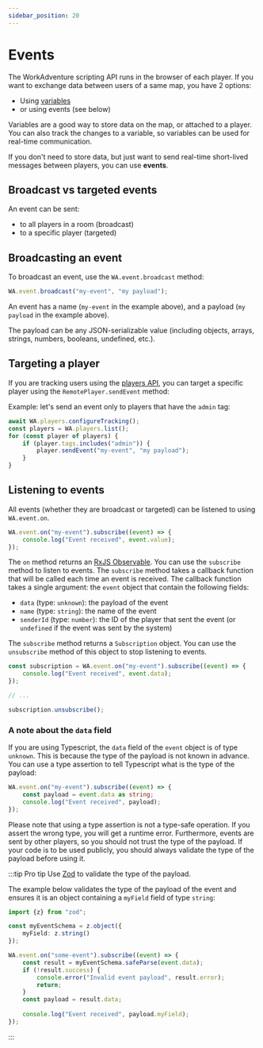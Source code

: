 ```yaml
---
sidebar_position: 20
---
```


# Events

The WorkAdventure scripting API runs in the browser of each player. If you want to exchange data between users of
a same map, you have 2 options:

- Using [variables](./variables.md)
- or using events (see below)

Variables are a good way to store data on the map, or attached to a player. You can also track the changes to a variable,
so variables can be used for real-time communication.

If you don't need to store data, but just want to send real-time short-lived messages between players, you can use **events**.

## Broadcast vs targeted events

An event can be sent:

- to all players in a room (broadcast)
- to a specific player (targeted)

## Broadcasting an event

To broadcast an event, use the `WA.event.broadcast` method:

```typescript
WA.event.broadcast("my-event", "my payload");
```

An event has a name (`my-event` in the example above), and a payload (`my payload` in the example above). 

The payload can be any JSON-serializable value (including objects, arrays, strings, numbers, booleans, undefined, etc.).

## Targeting a player

If you are tracking users using the [players API](./api-players.md), you can target a specific player using the `RemotePlayer.sendEvent` method:

Example: let's send an event only to players that have the `admin` tag:

```typescript
await WA.players.configureTracking();
const players = WA.players.list();
for (const player of players) {
    if (player.tags.includes("admin")) {
        player.sendEvent("my-event", "my payload");
    }
}
```

## Listening to events

All events (whether they are broadcast or targeted) can be listened to using `WA.event.on`.

```typescript
WA.event.on("my-event").subscribe((event) => {
    console.log("Event received", event.value);
});
```

The `on` method returns an [RxJS Observable](https://rxjs.dev/guide/observable). You can use the `subscribe` method
to listen to events. The `subscribe` method takes a callback function that will be called each time an event is received.
The callback function takes a single argument: the `event` object that contain the following fields:

- `data` (type: `unknown`): the payload of the event
- `name` (type: `string`): the name of the event
- `senderId` (type: `number`): the ID of the player that sent the event (or `undefined` if the event was sent by the system)

The `subscribe` method returns a `Subscription` object. You can use the `unsubscribe` method of this object to stop listening to events.

```typescript
const subscription = WA.event.on("my-event").subscribe((event) => {
    console.log("Event received", event.data);
});

// ...

subscription.unsubscribe();
```

### A note about the `data` field

If you are using Typescript, the `data` field of the `event` object is of type `unknown`. This is because the type of the payload
is not known in advance. You can use a type assertion to tell Typescript what is the type of the payload:

```typescript
WA.event.on("my-event").subscribe((event) => {
    const payload = event.data as string;
    console.log("Event received", payload);
});
```

Please note that using a type assertion is not a type-safe operation. If you assert the wrong type, you will get a runtime error.
Furthermore, events are sent by other players, so you should not trust the type of the payload. If your code is to be used
publicly, you should always validate the type of the payload before using it.

:::tip Pro tip
Use [Zod](https://zod.dev/) to validate the type of the payload.

The example below validates the type of the payload of the event and ensures it is an object containing a `myField` field of type `string`:

```typescript
import {z} from "zod";

const myEventSchema = z.object({
    myField: z.string()
});

WA.event.on("some-event").subscribe((event) => {
    const result = myEventSchema.safeParse(event.data);
    if (!result.success) {
        console.error("Invalid event payload", result.error);
        return;
    }
    const payload = result.data;
    
    console.log("Event received", payload.myField);
});
```
:::

